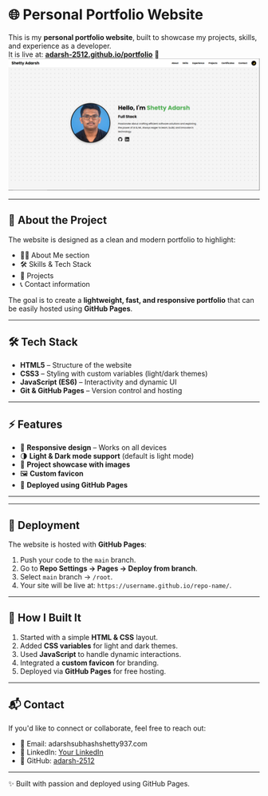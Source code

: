 # 🌐 Personal Portfolio Website

This is my **personal portfolio website**, built to showcase my projects, skills, and experience as a developer.  
It is live at: **[adarsh-2512.github.io/portfolio](https://adarsh-2512.github.io/portfolio/)** 🚀
![Portfolio Screenshot](assets/s.png)

---

## 📖 About the Project
The website is designed as a clean and modern portfolio to highlight:
- 👨‍💻 About Me section
- 🛠 Skills & Tech Stack
- 📂 Projects
- 📞 Contact information

The goal is to create a **lightweight, fast, and responsive portfolio** that can be easily hosted using **GitHub Pages**.

---

## 🛠️ Tech Stack
- **HTML5** – Structure of the website  
- **CSS3** – Styling with custom variables (light/dark themes)  
- **JavaScript (ES6)** – Interactivity and dynamic UI  
- **Git & GitHub Pages** – Version control and hosting  

---

## ⚡ Features
- 🎨 **Responsive design** – Works on all devices  
- 🌗 **Light & Dark mode support** (default is light mode)  
- 📸 **Project showcase with images**  
- 🖼️ **Custom favicon**  
- 🚀 **Deployed using GitHub Pages**  

---


---

## 🚀 Deployment
The website is hosted with **GitHub Pages**:
1. Push your code to the `main` branch.  
2. Go to **Repo Settings → Pages → Deploy from branch**.  
3. Select `main` branch → `/root`.  
4. Your site will be live at: `https://username.github.io/repo-name/`.

---

## 📌 How I Built It
1. Started with a simple **HTML & CSS** layout.  
2. Added **CSS variables** for light and dark themes.  
3. Used **JavaScript** to handle dynamic interactions.  
4. Integrated a **custom favicon** for branding.  
5. Deployed via **GitHub Pages** for free hosting.  

---

## 📬 Contact
If you'd like to connect or collaborate, feel free to reach out:
- 📧 Email: adarshsubhashshetty937.com  
- 💼 LinkedIn: [Your LinkedIn](https://www.linkedin.com/in/shetty-adarsh-156480285/)  
- 🐙 GitHub: [adarsh-2512](https://github.com/adarsh-2512)

---
✨ Built with passion and deployed using GitHub Pages.
